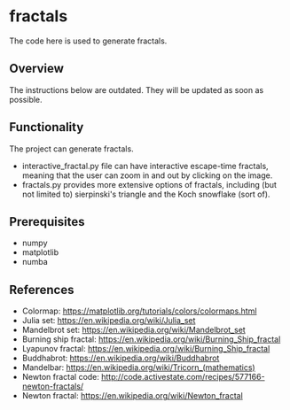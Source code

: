 # fractals
The code here is used to generate fractals.

## Overview
The instructions below are outdated. They will be updated as soon as possible.

## Functionality
The project can generate fractals. 
- interactive_fractal.py file can have interactive escape-time fractals, meaning that the user can zoom in and out by clicking on the image.
- fractals.py provides more extensive options of fractals, including (but not limited to) sierpinski's triangle and the Koch snowflake (sort of).

## Prerequisites
- numpy
- matplotlib
- numba

## References
- Colormap:             https://matplotlib.org/tutorials/colors/colormaps.html
- Julia set:            https://en.wikipedia.org/wiki/Julia_set
- Mandelbrot set:       https://en.wikipedia.org/wiki/Mandelbrot_set
- Burning ship fractal: https://en.wikipedia.org/wiki/Burning_Ship_fractal
- Lyapunov fractal:     https://en.wikipedia.org/wiki/Burning_Ship_fractal
- Buddhabrot:           https://en.wikipedia.org/wiki/Buddhabrot
- Mandelbar:            https://en.wikipedia.org/wiki/Tricorn_(mathematics)
- Newton fractal code:  http://code.activestate.com/recipes/577166-newton-fractals/
- Newton fractal:       https://en.wikipedia.org/wiki/Newton_fractal

